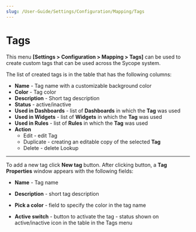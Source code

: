 ```yaml
---
slug: /User-Guide/Settings/Configuration/Mapping/Tags
---
```



# Tags

This menu **[Settings > Configuration > Mapping > Tags]** can be used to create custom tags that can be used across the Sycope system.

The list of created tags is in the table that has the following columns:

- **Name** - Tag name with a customizable background color
- **Color** - Tag color
- **Description** - Short tag description
- **Status** - active/inactive
- **Used in Dashboards** - list of **Dashboards** in which the **Tag** was used
- **Used in Widgets** - list of **Widgets** in which the **Tag** was used
- **Used in Rules** - list of **Rules** in which the **Tag** was used
- **Action**
  - Edit - edit Tag
  - Duplicate -  creating an editable copy of the selected **Tag**
  - Delete - delete Lookup


---

To add a new tag click **New tag** button. After clicking button, a **Tag Properties**  window appears with the following fields:

- **Name** - Tag name 

- **Description** - short tag description

- **Pick a color**  - field to specify the color in the tag name

- **Active switch** -  button to activate the tag - status shown on active/inactive icon in the table in the Tags menu